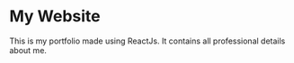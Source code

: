 # My Website
This is my portfolio made using ReactJs. It contains all professional details about me.
